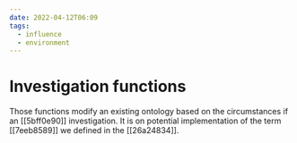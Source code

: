 ```yaml
---
date: 2022-04-12T06:09
tags:
  - influence
  - environment
---
```


# Investigation functions 

Those functions modify an existing ontology based on the circumstances if an [[5bff0e90]] investigation. It is on potential implementation of the term [[7eeb8589]] we defined in the [[26a24834]].
